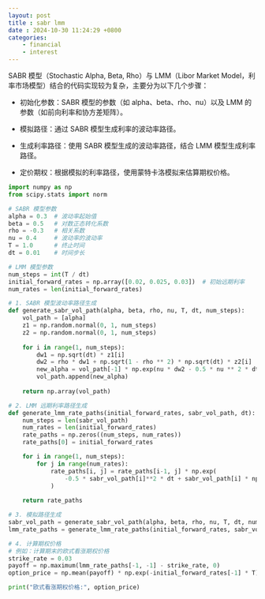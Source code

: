```yaml
---
layout: post
title : sabr lmm 
date : 2024-10-30 11:24:29 +0800
categories: 
    - financial
    - interest
---
```


<script>
  MathJax = {
    tex: {
      inlineMath: [['$', '$'], ['\\(', '\\)']],
      displayMath: [['$$', '$$'], ['\\[', '\\]']]
    }
  };
</script>
<script src="https://cdn.jsdelivr.net/npm/mathjax@3/es5/tex-mml-chtml.js"></script>

SABR 模型（Stochastic Alpha, Beta, Rho）与 LMM（Libor Market Model，利率市场模型）结合的代码实现较为复杂，主要分为以下几个步骤：

- 初始化参数：SABR 模型的参数（如 alpha、beta、rho、nu）以及 LMM 的参数（如前向利率和协方差矩阵）。
    
- 模拟路径：通过 SABR 模型生成利率的波动率路径。
    
- 生成利率路径：使用 SABR 模型生成的波动率路径，结合 LMM 模型生成利率路径。
    
- 定价期权：根据模拟的利率路径，使用蒙特卡洛模拟来估算期权价格。

```py
import numpy as np
from scipy.stats import norm

# SABR 模型参数
alpha = 0.3  # 波动率起始值
beta = 0.5   # 对数正态转化系数
rho = -0.3   # 相关系数
nu = 0.4     # 波动率的波动率
T = 1.0      # 终止时间
dt = 0.01    # 时间步长

# LMM 模型参数
num_steps = int(T / dt)
initial_forward_rates = np.array([0.02, 0.025, 0.03])  # 初始远期利率
num_rates = len(initial_forward_rates)

# 1. SABR 模型波动率路径生成
def generate_sabr_vol_path(alpha, beta, rho, nu, T, dt, num_steps):
    vol_path = [alpha]
    z1 = np.random.normal(0, 1, num_steps)
    z2 = np.random.normal(0, 1, num_steps)
    
    for i in range(1, num_steps):
        dw1 = np.sqrt(dt) * z1[i]
        dw2 = rho * dw1 + np.sqrt(1 - rho ** 2) * np.sqrt(dt) * z2[i]
        new_alpha = vol_path[-1] * np.exp(nu * dw2 - 0.5 * nu ** 2 * dt)
        vol_path.append(new_alpha)
    
    return np.array(vol_path)

# 2. LMM 远期利率路径生成
def generate_lmm_rate_paths(initial_forward_rates, sabr_vol_path, dt):
    num_steps = len(sabr_vol_path)
    num_rates = len(initial_forward_rates)
    rate_paths = np.zeros((num_steps, num_rates))
    rate_paths[0] = initial_forward_rates

    for i in range(1, num_steps):
        for j in range(num_rates):
            rate_paths[i, j] = rate_paths[i-1, j] * np.exp(
                -0.5 * sabr_vol_path[i]**2 * dt + sabr_vol_path[i] * np.sqrt(dt) * np.random.normal()
            )
    
    return rate_paths

# 3. 模拟路径生成
sabr_vol_path = generate_sabr_vol_path(alpha, beta, rho, nu, T, dt, num_steps)
lmm_rate_paths = generate_lmm_rate_paths(initial_forward_rates, sabr_vol_path, dt)

# 4. 计算期权价格
# 例如：计算期末的欧式看涨期权价格
strike_rate = 0.03
payoff = np.maximum(lmm_rate_paths[-1, -1] - strike_rate, 0)
option_price = np.mean(payoff) * np.exp(-initial_forward_rates[-1] * T)

print("欧式看涨期权价格:", option_price)
```